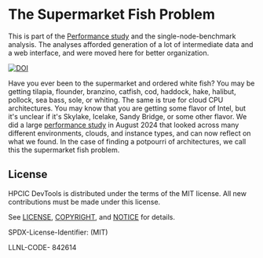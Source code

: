 # The Supermarket Fish Problem

This is part of the [Performance study](https://github.com/converged-computing/performance-study) and the single-node-benchmark analysis. The analyses afforded generation of a lot of intermediate data and a web interface, and were moved here for better organization.

[![DOI](https://zenodo.org/badge/837429553.svg)](https://zenodo.org/doi/10.5281/zenodo.13738495)

Have you ever been to the supermarket and ordered white fish? You may be getting tilapia, flounder, branzino, catfish, cod, haddock, hake, halibut, pollock, sea bass, sole, or whiting. The same is true for cloud CPU architectures. You may know that you are getting some flavor of Intel, but it's unclear if it's Skylake, Icelake, Sandy Bridge, or some other flavor. We did a large [performance study](https://github.com/converged-computing/performance-study) in August 2024 that looked across many different environments, clouds, and instance types, and can now reflect on what we found. In the case of finding a potpourri of architectures, we call this the supermarket fish problem.

## License

HPCIC DevTools is distributed under the terms of the MIT license.
All new contributions must be made under this license.

See [LICENSE](https://github.com/converged-computing/cloud-select/blob/main/LICENSE),
[COPYRIGHT](https://github.com/converged-computing/cloud-select/blob/main/COPYRIGHT), and
[NOTICE](https://github.com/converged-computing/cloud-select/blob/main/NOTICE) for details.

SPDX-License-Identifier: (MIT)

LLNL-CODE- 842614
